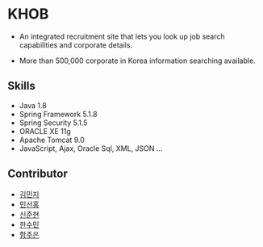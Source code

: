 # KHOB
- An integrated recruitment site that lets you look up job search capabilities and corporate details.

- More than 500,000 corporate in Korea information searching available.

## Skills
- Java 1.8
- Spring Framework 5.1.8
- Spring Security 5.1.5
- ORACLE XE 11g 
- Apache Tomcat 9.0
- JavaScript, Ajax, Oracle Sql, XML, JSON ...

## Contributor
- <a href="https://github.com/minjiD" >김민지</a>
- <a href="https://github.com/yjayo0124">민선홍</a>
- <a href="https://github.com/JoonHyun94">신준현</a>
- <a href="https://github.com/KHHSM">한수민</a>
- <a href="https://github.com/jueunham">함주은</a>
